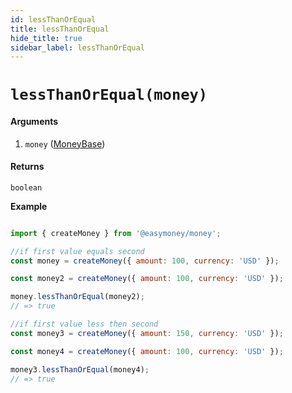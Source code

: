 ```yaml
---
id: lessThanOrEqual
title: lessThanOrEqual
hide_title: true
sidebar_label: lessThanOrEqual
---
```


# `lessThanOrEqual(money)`

#### Arguments

1. `money` ([MoneyBase](Description.md#moneybase))

#### Returns

`boolean`


**Example**

```js

import { createMoney } from '@easymoney/money';

//if first value equals second
const money = createMoney({ amount: 100, currency: 'USD' });

const money2 = createMoney({ amount: 100, currency: 'USD' });

money.lessThanOrEqual(money2);
// => true

//if first value less then second
const money3 = createMoney({ amount: 150, currency: 'USD' });

const money4 = createMoney({ amount: 100, currency: 'USD' });

money3.lessThanOrEqual(money4);
// => true

```